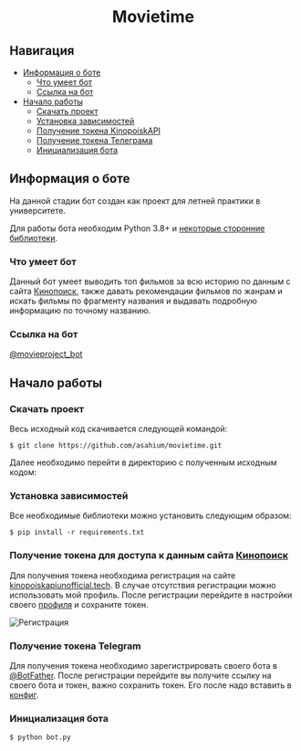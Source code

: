 <div align="center">
  <h1>Movietime</h1>
</div>

## Навигация

* [Информация о боте](#главная-информация)
  * [Что умеет бот](#функционал)
  * [Ссылка на бот](#ссылка)
* [Начало работы](#начало-работы)
  * [Скачать проект](#скачивание-проекта)
  * [Установка зависимостей](#установка-зависимостей)
  * [Получение токена KinopoiskAPI](#получение-токена-kinopoiskapi)
  * [Получение токена Телеграма](#получение-токена)
  * [Инициализация бота](#инициализация-бота)

## Информация о боте
На данной стадии бот создан как проект для летней практики в университете.

Для работы бота необходим Python 3.8+ и [некоторые сторонние библиотеки](https://github.com/asahium/movietime/blob/main/requirements.txt).

### Что умеет бот
Данный бот умеет выводить топ фильмов за всю историю по данным с сайта [Кинопоиск](https://www.kinopoisk.ru), также давать рекомендации фильмов по жанрам и искать фильмы по фрагменту названия и выдавать подробную информацию по точному названию.

### Ссылка на бот
[@movieproject_bot](http://t.me/movieproject_bot)

## Начало работы

### Скачать проект
Весь исходный код скачивается следующей командой:
```
$ git clone https://github.com/asahium/movietime.git
```
Далее необходимо перейти в директорию с полученным исходным кодом:

### Установка зависимостей
Все необходимые библиотеки можно установить следующим образом:
```
$ pip install -r requirements.txt
```

### Получение токена для доступа к данным сайта [Кинопоиск](https://www.kinopoisk.ru)
Для получения токена необходима регистрация на сайте <a href="https://kinopoiskapiunofficial.tech/signup">kinopoiskapiunofficial.tech</a>. В случае отсутствия регистрации можно использовать мой профиль. После регистрации перейдите в настройки своего <a href="https://kinopoiskapiunofficial.tech/user">профиля</a> и сохраните токен.

<img align="center" src="https://i.imgur.com/QkXRQ9t.png" alt="Регистрация">

### Получение токена Telegram
Для получения токена необходимо зарегистрировать своего бота в [@BotFather](https://t.me/botfather). После регистрации перейдите вы получите ссылку на своего бота и токен, важно сохранить токен. Его после надо вставить в [конфиг](https://github.com/asahium/movietime/blob/main/config.py).

### Инициализация бота
```
$ python bot.py
```
